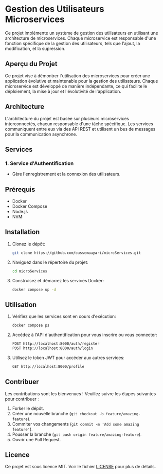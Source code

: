 # Gestion des Utilisateurs Microservices

Ce projet implémente un système de gestion des utilisateurs en utilisant une architecture de microservices. Chaque microservice est responsable d'une fonction spécifique de la gestion des utilisateurs, tels que l'ajout, la modification, et la supression.

## Aperçu du Projet

Ce projet vise à démontrer l'utilisation des microservices pour créer une application évolutive et maintenable pour la gestion des utilisateurs. Chaque microservice est développé de manière indépendante, ce qui facilite le déploiement, la mise à jour et l'évolutivité de l'application.

## Architecture

L'architecture du projet est basée sur plusieurs microservices interconnectés, chacun responsable d'une tâche spécifique. Les services communiquent entre eux via des API REST et utilisent un bus de messages pour la communication asynchrone.

## Services

### 1. Service d'Authentification

- Gère l'enregistrement et la connexion des utilisateurs.

## Prérequis

- Docker
- Docker Compose
- Node.js
- NVM 

## Installation

1. Clonez le dépôt:

    ```bash
    git clone https://github.com/oussemaayari/microServices.git
    ```

2. Naviguez dans le répertoire du projet:

    ```bash
    cd microServices
    ```

3. Construisez et démarrez les services Docker:

    ```bash
    docker compose up -d
    ```

## Utilisation

1. Vérifiez que les services sont en cours d'exécution:

    ```bash
    docker compose ps
    ```

2. Accédez à l'API d'authentification pour vous inscrire ou vous connecter:

    ```bash
    POST http://localhost:8000/auth/register
    POST http://localhost:8000/auth/login
    ```

3. Utilisez le token JWT pour accéder aux autres services:

    ```bash
    GET http://localhost:8000/profile
    ```

## Contribuer

Les contributions sont les bienvenues ! Veuillez suivre les étapes suivantes pour contribuer :

1. Forker le dépôt.
2. Créer une nouvelle branche (`git checkout -b feature/amazing-feature`).
3. Commiter vos changements (`git commit -m 'Add some amazing feature'`).
4. Pousser la branche (`git push origin feature/amazing-feature`).
5. Ouvrir une Pull Request.

## Licence

Ce projet est sous licence MIT. Voir le fichier [LICENSE](LICENSE) pour plus de détails.
